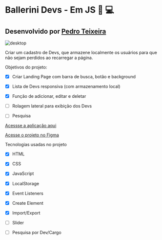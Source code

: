 # Ballerini Devs - Em JS 🖖 💻
## Desenvolvido por [Pedro Teixeira](https://www.linkedin.com/in/preisteixeira/)

![desktop](https://media.discordapp.net/attachments/942807001799491584/943519789639413831/unknown.png?width=1025&height=470)

Criar um cadastro de Devs, que armazene localmente os usuários para que não sejam perdidos ao recarregar a página.

Objetivos do projeto:

- [x] Criar Landing Page com barra de busca, botão e background
- [x] Lista de Devs responsiva (com armazenamento local)
- [x] Função de adicionar, editar e deletar
- [ ] Rolagem lateral para exibição dos Devs
- [ ] Pesquisa


[Acessse a aplicação aqui](https://boca3l.github.io/balle-devs-NoReact/)

[Acesse o projeto no Figma](https://www.figma.com/file/FX14O2BvLp8UEbXrSkdcUc/Ballerini-Devs?node-id=0%3A1)

Tecnologias usadas no projeto
- [x] HTML
- [x] CSS
- [x] JavaScript
- [x] LocalStorage
- [x] Event Listeners
- [x] Create Element
- [x] Import/Export
- [ ] Slider
- [ ] Pesquisa por Dev/Cargo


